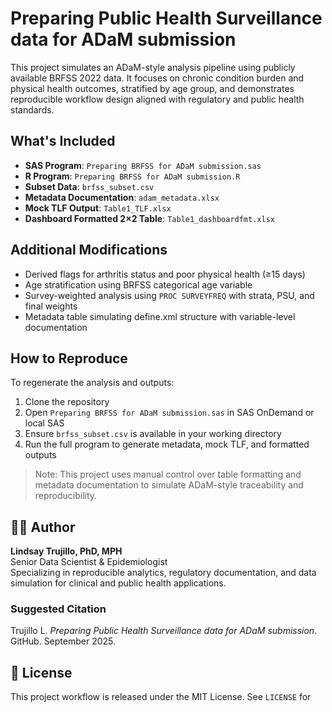 # Preparing Public Health Surveillance data for ADaM submission 

This project simulates an ADaM-style analysis pipeline using publicly available BRFSS 2022 data. It focuses on chronic condition burden and physical health outcomes, stratified by age group, and demonstrates reproducible workflow design aligned with regulatory and public health standards.

## What's Included

- **SAS Program**: `Preparing BRFSS for ADaM submission.sas`
- **R Program**: `Preparing BRFSS for ADaM submission.R`  
- **Subset Data**: `brfss_subset.csv`  
- **Metadata Documentation**: `adam_metadata.xlsx`  
- **Mock TLF Output**: `Table1_TLF.xlsx`  
- **Dashboard Formatted 2×2 Table**: `Table1_dashboardfmt.xlsx`  

## Additional Modifications

- Derived flags for arthritis status and poor physical health (≥15 days)
- Age stratification using BRFSS categorical age variable
- Survey-weighted analysis using `PROC SURVEYFREQ` with strata, PSU, and final weights
- Metadata table simulating define.xml structure with variable-level documentation

## How to Reproduce

To regenerate the analysis and outputs:

1. Clone the repository
2. Open `Preparing BRFSS for ADaM submission.sas` in SAS OnDemand or local SAS
3. Ensure `brfss_subset.csv` is available in your working directory
4. Run the full program to generate metadata, mock TLF, and formatted outputs

> Note: This project uses manual control over table formatting and metadata documentation to simulate ADaM-style traceability and reproducibility.

## 👩‍🔬 Author

**Lindsay Trujillo, PhD, MPH**  
Senior Data Scientist & Epidemiologist  
Specializing in reproducible analytics, regulatory documentation, and data simulation for clinical and public health applications.

### Suggested Citation

Trujillo L. *Preparing Public Health Surveillance data for ADaM submission*. GitHub. September 2025.

## 📜 License

This project workflow is released under the MIT License. See `LICENSE` for 
